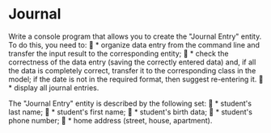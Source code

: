 # Journal

Write a console program that allows you to create the "Journal Entry" entity.
To do this, you need to:
 * organize data entry from the command line and transfer the input result to the corresponding entity;
 * check the correctness of the data entry (saving the correctly entered data) and, if all the data is completely correct, transfer it to the corresponding class in the model; if the date is not in the required format, then suggest re-entering it.
 * display all journal entries.

The "Journal Entry" entity is described by the following set:
 * student's last name;
 * student's first name;
 * student's birth data;
 * student's phone number;
 * home address (street, house, apartment).
